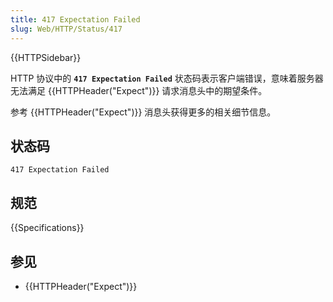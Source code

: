 ```yaml
---
title: 417 Expectation Failed
slug: Web/HTTP/Status/417
---
```


{{HTTPSidebar}}

HTTP 协议中的 **`417 Expectation Failed`** 状态码表示客户端错误，意味着服务器无法满足 {{HTTPHeader("Expect")}} 请求消息头中的期望条件。

参考 {{HTTPHeader("Expect")}} 消息头获得更多的相关细节信息。

## 状态码

```plain
417 Expectation Failed
```

## 规范

{{Specifications}}

## 参见

- {{HTTPHeader("Expect")}}
